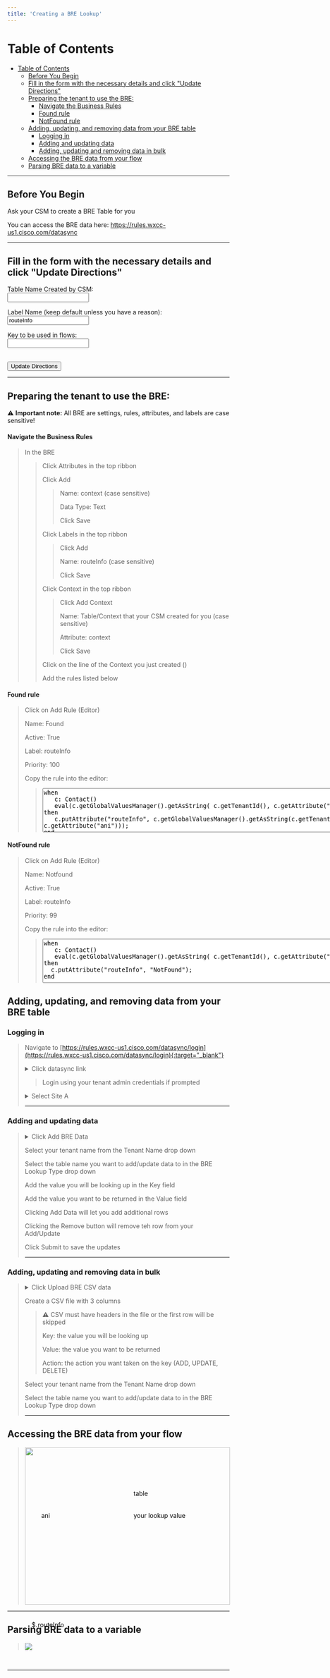 ```yaml
---
title: 'Creating a BRE Lookup'
--- 
```

# Table of Contents

- [Table of Contents](#table-of-contents)
  - [Before You Begin](#before-you-begin)
  - [Fill in the form with the necessary details and click "Update Directions"](#fill-in-the-form-with-the-necessary-details-and-click-update-directions)
  - [Preparing the tenant to use the BRE:](#preparing-the-tenant-to-use-the-bre)
      - [Navigate the Business Rules](#navigate-the-business-rules)
      - [Found rule](#found-rule)
      - [NotFound rule](#notfound-rule)
  - [Adding, updating, and removing data from your BRE table](#adding-updating-and-removing-data-from-your-bre-table)
    - [Logging in](#logging-in)
    - [Adding and updating data](#adding-and-updating-data)
    - [Adding, updating and removing data in bulk](#adding-updating-and-removing-data-in-bulk)
  - [Accessing the BRE data from your flow](#accessing-the-bre-data-from-your-flow)
  - [Parsing BRE data to a variable](#parsing-bre-data-to-a-variable)

---

## Before You Begin
Ask your CSM to create a BRE Table for you

You can access the BRE data here: https://rules.wxcc-us1.cisco.com/datasync

---

## Fill in the form with the necessary details and click "Update Directions" 
<form>
  
  <label for="context">Table Name Created by CSM:</label><br>
  <input type="text" id="context" name="context"><br>
  
  <label for="label">Label Name (keep default unless you have a reason):</label><br>
  <input type="text" id="label" name="label" value="routeInfo"><br>
  
  <label for="key">Key to be used in flows:</label><br>
  <input type="text" id="key" name="key"><br>
<br>

  <button onclick="update()">Update Directions</button>
</form>

---

## Preparing the tenant to use the BRE:

 ⚠️ **Important note:** All BRE are settings, rules, attributes, and labels are case sensitive!

#### Navigate the Business Rules 
> In the BRE
>
>
>> Click Attributes in the top ribbon 
>>
>> Click Add  
>> 
>>> Name: context (case sensitive) 
>>>
>>> Data Type: Text
>>>
>>> Click Save
>>
>> Click Labels in the top ribbon
>>
>>> Click Add 
>>>
>>> Name: <w class="label_out">routeInfo</w> (case sensitive)
>>>
>>> Click Save
>>
>> Click Context in the top ribbon
>>
>>> Click Add Context 
>>>
>>> Name: <w class = "context_out">Table/Context that your CSM created for you</w> (case sensitive) 
>>> 
>>> Attribute: context 
>>>
>>> Click Save
>>
>> Click on the line of the Context you just created (<w class = "context_out"></w>)
>>
>>
>> Add the rules listed below


#### Found rule

> Click on Add Rule (Editor)
> 
> Name: <w class="context_out"></w>Found
> 
> Active: True
> 
> Label: <w class = "label_out">routeInfo</w>
>
> Priority: 100
>
> Copy the rule into the editor:
>
>> <textarea id="foundruleDisplay" style="width: 1100px; height: 100px;" readonly>when
>>    c: Contact()
>>    eval(c.getGlobalValuesManager().getAsString( c.getTenantId(), c.getAttribute("context") + "." + c.getAttribute("ani")) != null)
>> then
>>    c.putAttribute("routeInfo", c.getGlobalValuesManager().getAsString(c.getTenantId(), c.getAttribute("context") + "." + c.getAttribute("ani")));
>> end </textarea><br>


<ww id="foundRule" style="display: none" >when<br>
    c: Contact()<br>
    eval(c.getGlobalValuesManager().getAsString( c.getTenantId(), c.getAttribute("context") + "." + c.getAttribute("<w class = "key_out">ani</w>")) != null)<br>
then<br>
    c.putAttribute("<w class = "label_out">routeInfo</w>", c.getGlobalValuesManager().getAsString(c.getTenantId(), c.getAttribute("context") + "." + c.getAttribute("<w class = "key_out">ani</w>")));<br>
end<br> </ww>

#### NotFound rule

> Click on Add Rule (Editor)
> 
> Name: <w class="context_out"></w>Notfound
> 
> Active: True
> 
> Label: <w class = "label_out">routeInfo</w>
>
> Priority: 99
>
> Copy the rule into the editor:
>
>
>> <textarea id="notfoundruleDisplay" style="width: 1100px; height: 100px;" readonly>when
>>    c: Contact()
>>    eval(c.getGlobalValuesManager().getAsString( c.getTenantId(), c.getAttribute("context") + "." + c.getAttribute("ani")) == null)
>> then
>>   c.putAttribute("routeInfo", "NotFound");
>> end </textarea><br>

<ww id="notfoundRule" style="display: none" >
when<br>
    c: Contact()<br>
    eval(c.getGlobalValuesManager().getAsString( c.getTenantId(), c.getAttribute("context") + "." + c.getAttribute("<w class = "key_out">ani</w>")) == null)<br>
 then<br>
   c.putAttribute("<w class = "label_out">routeInfo</w>", "NotFound");<br>
 end<br>
</ww>

## Adding, updating, and removing data from your BRE table
### Logging in
> Navigate to [https://rules.wxcc-us1.cisco.com/datasync/login](https://rules.wxcc-us1.cisco.com/datasync/login){:target="_blank"}
>
> <details> <summary>Click datasync link</summary>
> <img style="position: relative" src="BRE_Login.jpg"/>
>
> </details>
>
>
>> Login using your tenant admin credentials if prompted
>
> <details> <summary>Select Site A</summary>
> <img style="position: relative" src="BRE_Site.jpg"/>
>
> </details>
>
> ---

### Adding and updating data
>
> <details> <summary>Click Add BRE Data</summary>
> <img style="position: relative" src="BRE_AddData.jpg"/>
>
> </details>
>
> Select your tenant name from the Tenant Name drop down
>
> Select the table name you want to add/update data to in the BRE Lookup Type drop down
>
> Add the value you will be looking up in the Key field
>
> Add the value you want to be returned in the Value field
>
> Clicking Add Data will let you add additional rows
>
> Clicking the Remove button will remove teh row from your Add/Update
>
> Click Submit to save the updates
>
> ---


### Adding, updating and removing data in bulk
>
> <details> <summary>Click Upload BRE CSV data</summary>
> <img style="position: relative" src="BRE_AddDataBulk.jpg"/>
>
> </details>
>
>
> Create a CSV file with 3 columns
>
> > ⚠️ CSV must have headers in the file or the first row will be skipped 
> >
> > Key: the value you will be looking up
> >
> > Value: the value you want to be returned
> >
> > Action: the action you want taken on the key (ADD, UPDATE, DELETE)
>
>
> Select your tenant name from the Tenant Name drop down
>
> Select the table name you want to add/update data to in the BRE Lookup Type drop down
>
> ---




## Accessing the BRE data from your flow
> <div style="width: 465px; height: 357px;position:relative">
> <img style="position: relative; width: 465px; height: 357px;" src="BRE_Params.jpg"/>
> <w style="position: absolute; top: 27%; left:53%; color: rgb(0,0,0);" class = "context_out">table</w>
> <w style="position: absolute; top: 41%; left: 8%; color: rgb(0,0,0)" class = "key_out">ani</w>
> <w style="position: absolute; top: 41%; left: 53%; color: rgb(0,0,0)">your lookup value</w>
> </div>

---


## Parsing BRE data to a variable
> <img style="position: relative" src="BRE_Parse.jpg"/>
<w style="position: relative; top: -80px; left:55px; color: rgb(0,0,0)">$.</w>
<w style="position: relative; top: -80px; left:52px; color: rgb(0,0,0)" class = label_out>routeInfo</w>

---

<script>
    function update(){them = Array.from(document.querySelectorAll("input")).reduce((acc, input) => ({...acc, [input.id + "_out"] : input.value}),{});
	Object.entries(them).forEach((entry) => {
    Array.from(document.getElementsByClassName(entry[0])).forEach((element,index) => 
    {
      console.log(document.getElementsByClassName(entry[0])[index].innerHTML); 
      document.getElementsByClassName(entry[0])[index].innerHTML = entry[1];
    })});
  document.getElementById("foundruleDisplay").value = document.getElementById("foundRule").innerText;
  document.getElementById("notfoundruleDisplay").value = document.getElementById("notfoundRule").innerText;
  event.preventDefault()}
</script> 